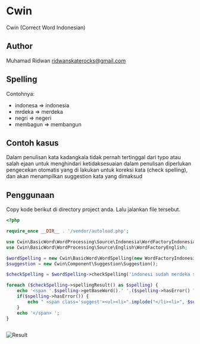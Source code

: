 Cwin
=========

Cwin (Correct Word Indonesian)

Author
---------
Muhamad Ridwan
ridwanskaterocks@gmail.com

Spelling
---------
Contohnya:

- indonesa => indonesia
- mrdeka => merdeka
- negri => negeri
- membagun => membangun



Contoh kasus
-------------
Dalam penulisan kata kadangkala tidak pernah tertinggal dari typo atau salah ejaan
untuk menghindari ketidaksesuaian dalam penulisan diperlukan pengecekan otomatis yang di lakukan untuk koreksi kata (check spelling), dan akan menampilkan suggestion kata yang dimaksud



Penggunaan
-----------

Copy kode berikut di directory project anda. Lalu jalankan file tersebut.

```php
<?php 

require_once __DIR__ . '/vendor/autoload.php';

use Cwin\BasicWord\WordProcessing\Source\Indonesia\WordFactoryIndonesia;
use Cwin\BasicWord\WordProcessing\Source\English\WordFactoryEnglish;

$wordSpelling = new Cwin\BasicWord\WordSpelling(new WordFactoryIndonesia);
$suggestion = new Cwin\Component\Suggestion\Suggestion();

$checkSpelling = $wordSpelling->checkSpelling('indonesi sudah merdeka sejak tahunn empat lima');

foreach ($checkSpelling->spellingResult() as $spelling) {
	echo '<span '.$spelling->getBaseWord().' '.($spelling->hasError() ? 'class="error word"' : 'class="word"').'>' . $spelling->getWord() ;
	if($spelling->hasError()) {
		echo " <span class='suggest'><ul><li>".implode("</li><li>", $suggestion->setSpelling($spelling)->setMaxListSuggestion(3)->suggest())."</li></ul></span> " ;
	}
	echo '</span> ';
}



```

![Result](http://s28.postimg.org/5lmjlbx99/Screenshot_5.png)



